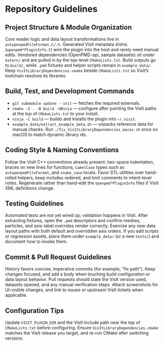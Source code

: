 # Repository Guidelines

## Project Structure & Module Organization
Core reader logic and data layout transformations live in `avtopenpmdFileFormat.C/.h`. Generated VisIt metadata shims (`openpmd*PluginInfo.C`) wire the plugin into the host and rarely need manual edits. Vendored dependencies (OpenPMD-api, sample datasets) sit under `extern/` and are pulled in by the top-level `CMakeLists.txt`. Build outputs go to `build/`, while `.pmd` fixtures and helper scripts remain in `example_data/`. Keep `VisItLibraryDependencies.cmake` beside `CMakeLists.txt` so VisIt’s toolchain resolves its libraries.

## Build, Test, and Development Commands
- `git submodule update --init` — fetches the required externals.
- `cmake -S . -B build -GNinja` — configure after pointing the VisIt paths at the top of `CMakeLists.txt` to your install.
- `ninja -C build` — builds and installs the plugin into `~/.visit`.
- `example_data/extract_example_data.sh` — unpacks reference data for manual checks.
Run `./fix_VisItLibraryDependencies_macos.sh` once on macOS to match dynamic library ids.

## Coding Style & Naming Conventions
Follow the VisIt C++ conventions already present: two-space indentation, braces on new lines for functions, `CamelCase` types such as `avtopenpmdFileFormat`, and `snake_case` locals. Favor STL utilities over hand-rolled helpers, keep includes ordered, and limit comments to intent-level notes. Regenerate rather than hand-edit the `openpmd*PluginInfo` files if VisIt XML definitions change.

## Testing Guidelines
Automated tests are not yet wired up; validation happens in VisIt. After extracting fixtures, open the `.pmd` descriptors and confirm meshes, particles, and axis-label overrides render correctly. Exercise any new data layout paths with both default and overridden axis orders. If you add scripts or regression assets, place them under `example_data/` (or a new `tests/`) and document how to invoke them.

## Commit & Pull Request Guidelines
History favors concise, imperative commits (for example, “fix path”). Keep changes focused, and add a body when touching build configuration or data layout behavior. Pull requests should state the VisIt version used, datasets opened, and any manual verification steps. Attach screenshots for UI-visible changes, and link to issues or upstream VisIt tickets when applicable.

## Configuration Tips
Update `VISIT_PLUGIN_DIR` and the VisIt include path near the top of `CMakeLists.txt` before configuring. Ensure `VisItLibraryDependencies.cmake` matches the VisIt release you target, and re-run CMake after switching versions.
